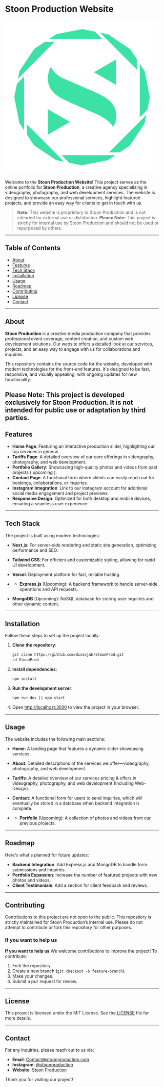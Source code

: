 
# Stoon Production Website

![Stoon Production Logo](public/assets/images/logostoonprod_rec.svg)

Welcome to the **Stoon Production Website**! This project serves as the online portfolio for **Stoon Production**, a creative agency specializing in videography, photography, and web development services. The website is designed to showcase our professional services, highlight featured projects, and provide an easy way for clients to get in touch with us.

> **Note:** This website is proprietary to Stoon Production and is not intended for external use or distribution.
**Please Note:** This project is strictly for internal use by Stoon Production and should not be used or repurposed by others.
---

## Table of Contents
- [About](#about)
- [Features](#features)
- [Tech Stack](#tech-stack)
- [Installation](#installation)
- [Usage](#usage)
- [Roadmap](#roadmap)
- [Contributing](#contributing)
- [License](#license)
- [Contact](#contact)

---

## About

**Stoon Production** is a creative media production company that provides professional event coverage, content creation, and custom web development solutions. Our website offers a detailed look at our services, projects, and an easy way to engage with us for collaborations and inquiries.

This repository contains the source code for the website, developed with modern technologies for the front-end features. It's designed to be fast, responsive, and visually appealing, with ongoing updates for new functionality.

**Please Note:** This project is developed exclusively for Stoon Production. It is not intended for public use or adaptation by third parties.
---

## Features

- **Home Page**: Featuring an interactive production slider, highlighting our top services in general.
- **Tariffs Page**: A detailed overview of our core offerings in videography, photography, and web development.
- **Portfolio Gallery**: Showcasing high-quality photos and videos from past projects ( upcoming ).
- **Contact Page**: A functional form where clients can easily reach out for bookings, collaborations, or inquiries.
- **Instagram Integration**: Link to our Instagram account for additional social media engagement and project previews.
- **Responsive Design**: Optimized for both desktop and mobile devices, ensuring a seamless user experience.

---

## Tech Stack

The project is built using modern technologies:

- **Next.js**: For server-side rendering and static site generation, optimizing performance and SEO.
- **Tailwind CSS**: For efficient and customizable styling, allowing for rapid UI development.
- **Vercel**: Deployment platform for fast, reliable hosting.

- - **Express.js** (Upcoming): A backend framework to handle server-side operations and API requests.
- **MongoDB** (Upcoming): NoSQL database for storing user inquiries and other dynamic content.

---

## Installation

Follow these steps to set up the project locally:

1. **Clone the repository**:
   ```bash
   git clone https://github.com/dissojak/StoonProd.git
   cd StoonProd
   ```

2. **Install dependencies**:
   ```bash
   npm install
   ```

3. **Run the development server**:
   ```bash
   npm run dev || npm start
   ```

4. Open [http://localhost:3000](http://localhost:3000) to view the project in your browser.

---

## Usage

The website includes the following main sections:

- **Home**: A landing page that features a dynamic slider showcasing services.
- **About**: Detailed descriptions of the services we offer—videography, photography, and web development.
- **Tariffs**: A detailed overview of our services pricing & offers in videography, photography, and web development (Including Web-Design).
- **Contact**: A functional form for users to send inquiries, which will eventually be stored in a database when backend integration is complete.

- - **Portfolio** (Upcoming): A collection of photos and videos from our previous projects.

---

## Roadmap

Here's what's planned for future updates:

- **Backend Integration**: Add Express.js and MongoDB to handle form submissions and inquiries.
- **Portfolio Expansion**: Increase the number of featured projects with new photos and videos.
- **Client Testimonials**: Add a section for client feedback and reviews.

---

## Contributing

Contributions to this project are not open to the public. This repository is strictly maintained for Stoon Production’s internal use. Please do not attempt to contribute or fork this repository for other purposes.

### If you want to help us
**If you want to help us**
We welcome contributions to improve the project! To contribute:

1. Fork the repository.
2. Create a new branch (`git checkout -b feature-branch`).
3. Make your changes.
4. Submit a pull request for review.

---

## License

This project is licensed under the MIT License. See the [LICENSE](LICENSE) file for more details.

---

## Contact

For any inquiries, please reach out to us via:

- **Email**: [Contact@stoonproduction.com](mailto:stoonproduction@gmail.com)
- **Instagram**: [@stoonproduction](https://instagram.com/adem_ben_amor)
- **Website**: [Stoon Production](https://StoonProduction.com)

Thank you for visiting our project!
